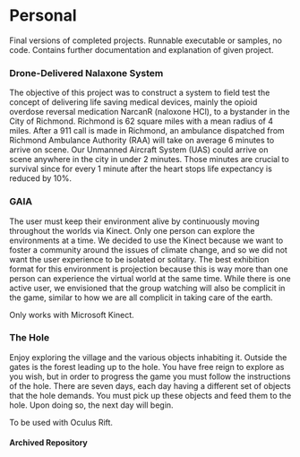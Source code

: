 # Personal 

Final versions of completed projects. Runnable executable or samples, no code. Contains further documentation and explanation of given project. 

### Drone-Delivered Nalaxone System 

The objective of this project was to construct a system to field test the concept of delivering life saving medical devices, mainly the opioid overdose reversal medication Narcan​R ​(naloxone HCl), to a bystander in the City of Richmond. Richmond is 62 square miles with a mean radius of 4 miles. After a 911 call is made in Richmond, an ambulance dispatched from Richmond Ambulance Authority (RAA) will take on average 6 minutes to arrive on scene. Our Unmanned Aircraft System (UAS) could arrive on scene anywhere in the city in under 2 minutes. Those minutes are crucial to survival since for every 1 minute after the heart stops life expectancy is reduced by 10%.

### GAIA 

The user must keep their environment alive by continuously moving throughout the worlds via Kinect. Only one person can explore the environments at a time. We decided to use the Kinect because we want to foster a community around the issues of climate change, and so we did not want the user experience to be isolated or solitary. The best exhibition format for this environment is projection because this is way more than one person can experience the virtual world at the same time. While there is one active user, we envisioned that the group watching will also be complicit in the game, similar to how we are all complicit in taking care of the earth. 

Only works with Microsoft Kinect.

### The Hole 

Enjoy exploring the village and the various objects inhabiting it. Outside the gates is the forest leading up to the hole. You have free reign to explore as you wish, but in order to progress the game you must follow the instructions of the hole. There are seven days, each day having a different set of objects that the hole demands. You must pick up these objects and feed them to the hole. Upon doing so, the next day will begin.

To be used with Oculus Rift.


#### Archived Repository
